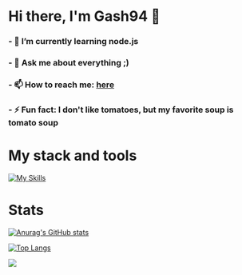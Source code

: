 # Hi there, I'm Gash94 👋

### - 🌱 I’m currently learning node.js
### - 💬 Ask me about everything ;)
### - 📫 How to reach me: [here](https://github.com/gash94/gash94/issues)
### - ⚡ Fun fact: I don't like tomatoes, but my favorite soup is tomato soup

# My stack and tools
[![My Skills](https://skillicons.dev/icons?i=js,html,css,nodejs,react,redux,sass,figma,git,github,githubactions,heroku,mongodb,styledcomponents,stackoverflow,vscode,webpack,bootstrap&perline=6)](https://skillicons.dev)

# Stats
[![Anurag's GitHub stats](https://github-readme-stats.vercel.app/api?username=gash94)](https://github.com/anuraghazra/github-readme-stats)

[![Top Langs](https://github-readme-stats.vercel.app/api/top-langs/?username=gash94&layout=compact)](https://github.com/anuraghazra/github-readme-stats)

[![](https://visitcount.itsvg.in/api?id=gash94&label=Profile%20Views&color=0&icon=1&pretty=true)](https://visitcount.itsvg.in)


